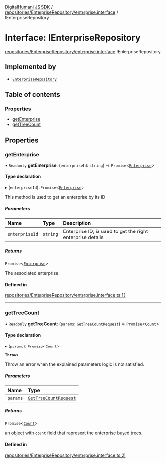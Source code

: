 [DigitalHumani JS SDK](../README.md) / [repositories/EnterpriseRepository/enterprise.interface](../modules/repositories_EnterpriseRepository_enterprise_interface.md) / IEnterpriseRepository

# Interface: IEnterpriseRepository

[repositories/EnterpriseRepository/enterprise.interface](../modules/repositories_EnterpriseRepository_enterprise_interface.md).IEnterpriseRepository

## Implemented by

- [`EnterpriseRepository`](../classes/repositories_EnterpriseRepository_enterprise_repository.EnterpriseRepository.md)

## Table of contents

### Properties

- [getEnterprise](repositories_EnterpriseRepository_enterprise_interface.IEnterpriseRepository.md#getenterprise)
- [getTreeCount](repositories_EnterpriseRepository_enterprise_interface.IEnterpriseRepository.md#gettreecount)

## Properties

### getEnterprise

• `Readonly` **getEnterprise**: (`enterpriseId`: `string`) => `Promise`<[`Enterprise`](repositories_EnterpriseRepository_enterprise_models.Enterprise.md)\>

#### Type declaration

▸ (`enterpriseId`): `Promise`<[`Enterprise`](repositories_EnterpriseRepository_enterprise_models.Enterprise.md)\>

This method is used to get an enterprise by its ID

##### Parameters

| Name | Type | Description |
| :------ | :------ | :------ |
| `enterpriseId` | `string` | Enterprise ID, is used to get the right enterprise details |

##### Returns

`Promise`<[`Enterprise`](repositories_EnterpriseRepository_enterprise_models.Enterprise.md)\>

The associated enterprise

#### Defined in

[repositories/EnterpriseRepository/enterprise.interface.ts:13](https://github.com/impe93/digital-humani-js-sdk/blob/8605906/src/repositories/EnterpriseRepository/enterprise.interface.ts#L13)

___

### getTreeCount

• `Readonly` **getTreeCount**: (`params`: [`GetTreeCountRequest`](../modules/repositories_EnterpriseRepository_enterprise_models.md#gettreecountrequest)) => `Promise`<[`Count`](repositories_EnterpriseRepository_enterprise_models.Count.md)\>

#### Type declaration

▸ (`params`): `Promise`<[`Count`](repositories_EnterpriseRepository_enterprise_models.Count.md)\>

**`Throws`**

Throw an error when the explained parameters logic is not satisfied.

##### Parameters

| Name | Type |
| :------ | :------ |
| `params` | [`GetTreeCountRequest`](../modules/repositories_EnterpriseRepository_enterprise_models.md#gettreecountrequest) |

##### Returns

`Promise`<[`Count`](repositories_EnterpriseRepository_enterprise_models.Count.md)\>

an object with `count` field that rapresent the enterprise buyed trees.

#### Defined in

[repositories/EnterpriseRepository/enterprise.interface.ts:21](https://github.com/impe93/digital-humani-js-sdk/blob/8605906/src/repositories/EnterpriseRepository/enterprise.interface.ts#L21)
